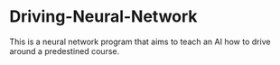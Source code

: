 # Driving-Neural-Network
This is a neural network program that aims to teach an AI how to drive around a predestined course.
